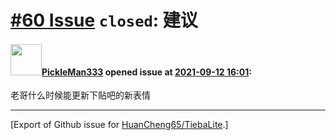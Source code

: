 # [\#60 Issue](https://github.com/HuanCheng65/TiebaLite/issues/60) `closed`: 建议

#### <img src="https://avatars.githubusercontent.com/u/89059255?v=4" width="50">[PickleMan333](https://github.com/PickleMan333) opened issue at [2021-09-12 16:01](https://github.com/HuanCheng65/TiebaLite/issues/60):

老哥什么时候能更新下贴吧的新表情




-------------------------------------------------------------------------------



[Export of Github issue for [HuanCheng65/TiebaLite](https://github.com/HuanCheng65/TiebaLite).]
